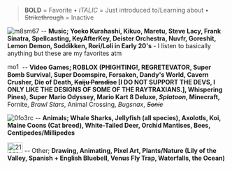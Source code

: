 > **BOLD** = Favorite • _ITALIC_ = Just introduced to/Learning about • ~~Strikethrough~~ = Inactive

![m8sm67](https://github.com/user-attachments/assets/317f0c4a-aaaf-4292-86cb-76d5a13b5104) -- **Music; Yoeko Kurahashi, Kikuo, Maretu, Steve Lacy, Frank Sinatra, Spellcasting, KeyAfterKey, Deister Orchestra, Nuvfr, Goreshit, Lemon Demon, Soddikken, Rori/Loli in Early 20's** - I listen to basically anything but these are my favorites atm

<img width="30" height="15" alt="mo137" src="https://github.com/user-attachments/assets/3c80ffb6-724d-43ff-84dc-ecf3df4df341" /> -- **Video Games; ROBLOX (PHIGHTING!, REGRETEVATOR, Super Bomb Survival, Super Doomspire, Forsaken, Dandy's World, Cavern Crusher, Die of Death, ~~Kaiju Paradise~~ [I DO NOT SUPPORT THE DEVS, I ONLY LIKE THE DESIGNS OF SOME OF THE RAYTRAXIANS.], Whispering Pines), Super Mario Odyssey, Mario Kart 8 Deluxe, _Splatoon_, Minecraft,** Fornite, _Brawl Stars_, Animal Crossing, _Bugsnax_, *~~Sonic~~*

![0fo3rc](https://github.com/user-attachments/assets/1dc2039d-1067-4c38-9cdc-64633b5622ea) -- **Animals; Whale Sharks, Jellyfish (all species), Axolotls, Koi, Maine Coons (Cat breed), White-Tailed Deer, Orchid Mantises, Bees, Centipedes/Millipedes**

<img width="35" height="24" alt="21961dc9" src="https://github.com/user-attachments/assets/45826ddf-8136-457f-a31d-f49e6cf27dc4" /> -- Other; **Drawing, Animating, Pixel Art, Plants/Nature (Lily of the Valley, Spanish + English Bluebell, Venus Fly Trap, Waterfalls, the Ocean)**
